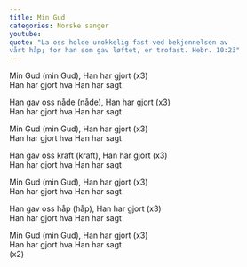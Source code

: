 ```yaml
---
title: Min Gud
categories: Norske sanger
youtube: 
quote: "La oss holde urokkelig fast ved bekjennelsen av  
vårt håp; for han som gav løftet, er trofast. Hebr. 10:23"
---
```


Min Gud (min Gud), Han har gjort (x3)  
Han har gjort hva Han har sagt

Han gav oss nåde (nåde), Han har gjort (x3)  
Han har gjort hva Han har sagt

Min Gud (min Gud), Han har gjort (x3)  
Han har gjort hva Han har sagt

Han gav oss kraft (kraft), Han har gjort (x3)  
Han har gjort hva Han har sagt

Min Gud (min Gud), Han har gjort (x3)  
Han har gjort hva Han har sagt

Han gav oss håp (håp), Han har gjort (x3)  
Han har gjort hva Han har sagt

Min Gud (min Gud), Han har gjort (x3)  
Han har gjort hva Han har sagt  
(x2)
